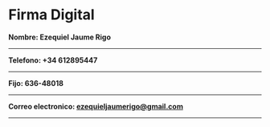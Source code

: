 # Firma Digital 


**Nombre: Ezequiel Jaume Rigo**
_______
**Telefono: +34 612895447**
______
**Fijo: 636-48018**
______
**Correo electronico: ezequieljaumerigo@gmail.com**
______
